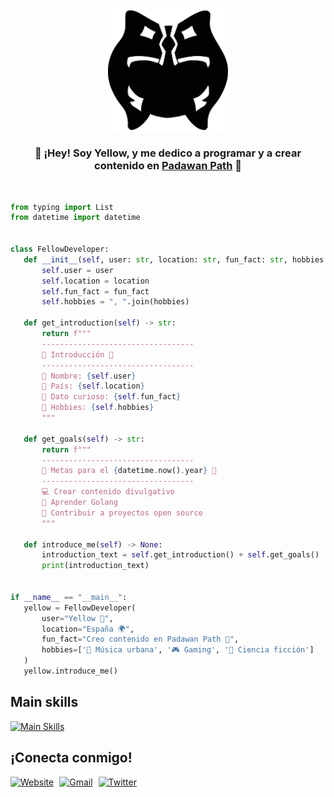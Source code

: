 <p align="center">
    <a href="http://padawanpath.dev">
        <img align="center" width="200" src="img/logo_no_bg.svg"/>
    </a>
</p>

<h3 align="center">👋 ¡Hey! Soy Yellow, y me dedico a <strong>programar y a crear contenido</strong> en <a href="http://padawanpath.dev">Padawan Path</a> 👋</h3>

</br>

 ```python
from typing import List
from datetime import datetime


class FellowDeveloper:
    def __init__(self, user: str, location: str, fun_fact: str, hobbies: List[str]):
        self.user = user
        self.location = location
        self.fun_fact = fun_fact
        self.hobbies = ", ".join(hobbies)

    def get_introduction(self) -> str:
        return f"""
        ----------------------------------
        💫 Introducción 💫
        ----------------------------------
        👋 Nombre: {self.user}
        📍 País: {self.location}
        👀 Dato curioso: {self.fun_fact}
        🦄 Hobbies: {self.hobbies}
        """

    def get_goals(self) -> str:
        return f"""
        ----------------------------------
        🚀 Metas para el {datetime.now().year} 🚀
        ----------------------------------
        💻 Crear contenido divulgativo
        🐹 Aprender Golang
        📝 Contribuir a proyectos open source
        """

    def introduce_me(self) -> None:
        introduction_text = self.get_introduction() + self.get_goals()
        print(introduction_text)


if __name__ == "__main__":
    yellow = FellowDeveloper(
        user="Yellow 💫",
        location="España 🌍",
        fun_fact="Creo contenido en Padawan Path 📼",
        hobbies=['🎵 Música urbana', '🎮 Gaming', '👾 Ciencia ficción']
    )
    yellow.introduce_me()
 ```

## Main skills

[![Main Skills](https://skillicons.dev/icons?i=python,django,postgres,docker,bash,aws,github,git&theme=dark)](https://skillicons.dev)

## ¡Conecta conmigo!

<p>
    <a href="http://www.padawanpath.dev"><img alt="Website" title="Padawan Path" src="https://img.shields.io/badge/Website-FF0000?style=for-the-badge&logo=google-chrome&logoColor=white"></a>
    <a href="mailto:yellow@padawanpath.dev"><img alt="Gmail" title="Yellow's Gmail" src="https://img.shields.io/badge/Gmail-D14836?style=for-the-badge&logo=gmail&logoColor=white" style="padding-left: 1%"></a>
    <a href="https://twitter.com/yellow_cmd"><img alt="Twitter" title="Yellow's Twitter" src="https://img.shields.io/badge/Twitter-1DA1F2?style=for-the-badge&logo=twitter&logoColor=white" style="padding-left: 1%"></a>
</p>
